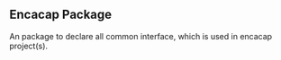 ## Encacap Package

An package to declare all common interface, which is used in encacap project(s).
